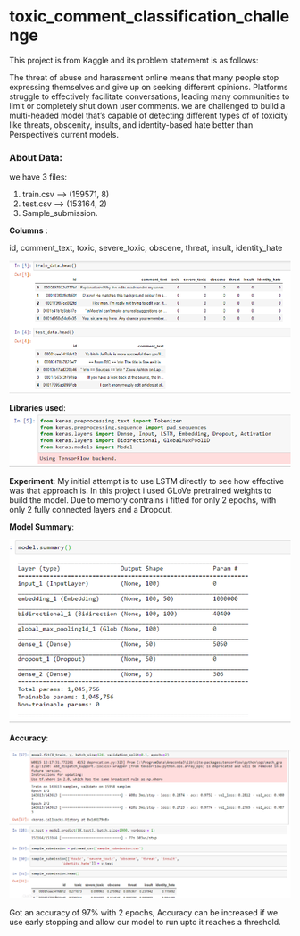 # __toxic_comment_classification_challenge__

This project is from Kaggle and its problem statememt is as follows:

The threat of abuse and harassment online means that many people stop expressing themselves and give up on seeking different opinions. Platforms struggle to effectively facilitate conversations, leading many communities to limit or completely shut down user comments.
we are challenged to build a multi-headed model that’s capable of detecting different types of of toxicity like threats, obscenity, insults, and identity-based hate better than Perspective’s current models.</br>

### About Data:

we have 3 files:
1. train.csv --> (159571, 8)
2. test.csv  --> (153164, 2)
3. Sample_submission.


**Columns** :

id, 
comment_text,
toxic, 
severe_toxic,
obscene,
threat,
insult,
identity_hate

![center](./images/data.png)



**Libraries used**:
![center](./images/libs.png)



**Experiment**:
My initial attempt is to use LSTM directly to see how effective was that approach is. In this project i used GLoVe pretrained weights to build the model. Due to memory contrains i fitted for only 2 epochs, with only 2 fully connected layers and a Dropout.



**Model Summary**:

![center](./images/model.png)



**Accuracy**:

![center](./images/result.png)

Got an accuracy of 97% with 2 epochs, Accuracy can be increased if we use early stopping and allow our model to run upto it reaches a threshold.
